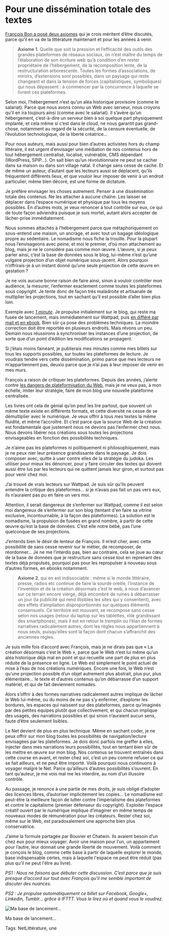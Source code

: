 # Pour une dissémination totale des textes

[François Bon a posé deux axiomes](http://www.tierslivre.net/spip/spip.php?article4206) qui je crois méritent d’être discutés, parce qu’il en va de la littérature maintenant et pour les années à venir.

> **Axiome 1.** Quelle que soit la pression et l’efficacité des outils des grandes plateformes de réseaux sociaux, on n’est maître du temps de l’élaboration de son écriture web qu’à condition d’en rester propriétaire de l’hébergement, de la recomposition lente, de la restructuration arborescente. Toutes les formes d’associations, de miroirs, d’extensions sont possibles, dans un paysage qui reste changeant et dans la tension de forces (capitalistiques, symboliques) qui nous dépassent : à commencer par la concurrence à laquelle se livrent ces plateformes.

Selon moi, l’hébergement n’est qu’un aléa historique provisoire (comme le salariat). Parce que nous avons connu un Web avec serveur, nous croyons qu’il en ira toujours ainsi (comme avec le salariat). Il s’avère qu’un hébergement, c’est-à-dire un serveur bien à soi quelque part physiquement implanté, et cela même si c’est dans le cloud, ne nous garantit pas grand-chose, notamment au regard de la sécurité, de la censure éventuelle, de l’évolution technologique, de la liberté créatrice…

Pour nous auteurs, mais aussi pour bien d’autres activistes hors du champ littéraire, il est urgent d’envisager une médiation de nos contenus hors de tout hébergement centralisé, localisé, vulnérable, CMS dépendant (WordPress, SPIP…). On sait bien qu’un révolutionnaire ne peut se cacher dans sa maison ou dans son village natal. Il change sans cesse de cache. Et de même un auteur, d’autant que les lecteurs aussi se déplacent, qu’ils fréquentent différents lieux, et que vouloir leur imposer de venir à un endroit particulier, même bien décoré, est une forme de dictature.

Je préfère envisager les choses autrement. Penser à une dissémination totale des contenus. Ne les attacher à aucune chaîne. Les laisser se déplacer dans l’espace numérique et physique par tous les moyens possibles. En d’autres mots, je veux renoncer à tout contrôle sur eux, ce qui de toute façon adviendra puisque je suis mortel, autant alors accepter de lâcher-prise immédiatement.

Nous sommes attachés à l’hébergement parce que métaphoriquement on sous-entend une maison, un ancrage, et avec tout un bagage idéologique propre au sédentaire. Le nomadisme nous fiche la trouille. Pour la plupart nous l’envisageons avec peine, et moi le premier, d’où mon attachement au blog, mais je ne le considère pas comme mon œuvre. L’œuvre, si je peux parler ainsi, c’est la base de données sous le blog, lui-même n’est qu’une vulgaire projection d’un objet numérique sous-jacent. Alors pourquoi n’offrirais-je à un instant donné qu’une seule projection de cette œuvre en gestation ?

Je ne vois aucune bonne raison de faire ainsi, sinon à vouloir contrôler mon audience, la mesurer, l’enfermer exactement comme toutes les plateformes sous copyright. Je tente donc de façon très maladroite et artisanale de multiplier les projections, tout en sachant qu’il est possible d’aller bien plus loin.

Exemple avec [*1 minute*](http://www.wattpad.com/story/29694130-1-minute). Je propulse initialement sur le blog, qui reste ma fusée de lancement, mais immédiatement sur Wattpad, puis [en différé par mail et en ebook](/une-minute/). Bien sûr ça pose des problèmes techniques. La moindre correction doit être reportée en plusieurs endroits. Mais rêvons un peu. Demain nous réussirons à synchroniser les instances d’une projection, de sorte que d’un point d’édition les modifications se propagent.

Si j’étais moins fainéant, je publierais mes minutes comme mes billets sur tous les supports possibles, sur toutes les plateformes de lecture. Je voudrais tendre vers cette dissémination, primo parce que mes lecteurs ne m’appartiennent pas, deuxio parce que je n’ai pas à leur imposer de venir en mes murs.

François a raison de critiquer les plateformes. Depuis des années, j’alerte contre [les dangers de plateformisation du Web](/2014/09/16/la-fin-de-lartisanat-numerique/), mais je ne veux pas, à mon échelle, imiter leur stratégie, faire de mon blog une nouvelle plateforme centralisée.

Les livres ont cela de génial qu’on peut les lire partout, que souvent un même texte existe en différents formats, et cette diversité ne cesse de se démultiplier avec le numérique. Je veux offrir à tous mes textes la même fluidité, et même l’accroître. Et c’est parce que la source Web de la création est fondamentale que justement nous ne devons pas l’enfermer chez nous. Nous devons libérer nos créations sous toutes les projections envisageables en fonction des possibilités techniques.

Je n’aime pas les plateformes ni politiquement ni philosophiquement, mais je ne peux nier leur présence grandissante dans le paysage. Je dois composer avec, quitte à user contre elles de la stratégie du judoka. Les utiliser pour mieux les dénoncer, pour y faire circuler des textes qui doivent aussi être lus par les lecteurs qui ne quittent jamais leur giron, et surtout pas pour venir chez moi.

J’ai trouvé de vrais lecteurs sur Wattpad. Je suis sûr qu’ils peuvent entendre la critique des plateformes… si je n’avais pas fait un pas vers eux, ils n’auraient pas pu en faire un vers moi.

Attention, il serait dangereux de s’enfermer sur Wattpad, comme il est selon moi dangereux de s’enfermer sur son blog (tentant d'en faire sa vitrine exclusive, incontournable, à la façon des plateformes). La solution est le nomadisme, la propulsion de fusées en grand nombre, à partir de cette œuvre qu’est la base de données. C’est elle notre bébé, pas l’une quelconque de ses projections.

J’entends bien le désir de lenteur de François. Il m’est cher, avec cette possibilité de sans cesse revenir sur le métier, de recomposer, de réordonner… Je ne me l’interdis pas, bien au contraire, cela se joue au cœur de la base de données que je restructure sans cesse tout en reprenant des textes déjà propulsés, pourquoi pas pour les repropulser à nouveau sous d’autres formes, en ebooks notamment.

> **Axiome 2**, qui en est indissociable : même si le monde littéraire, presse, radios etc continue de faire la sourde oreille, l’instance de l’invention et de la création désormais c’est le web, à nous d’avancer sur ce terrain encore vierge, déjà encombré de ruines à débarrasser un jour (la publicité qui rend illisibles les sites qui y consentent), avec des effets d’ampliation disproportionnés sur quelques éléments consensuels. Ce territoire est mouvant, se recompose sans cesse selon nos usages (retour du laptop sur les tablettes, rôle grandissant des smartphones), mais il est en retour le tremplin ou l’élan de formes narratives radicalement autres, dont les règles nous appartiennent à nous seuls, puisqu’elles sont la façon dont chacun s’affranchit des anciennes règles.

Je suis mille fois d’accord avec François, mais je ne dirais pas que « La création désormais c’est le Web », parce que le Web n’est lui même qu’un aléa historique déjà mal en point et qui recueille une part de plus en plus réduite de la présence en ligne. Le Web est simplement le point actuel de mise à l’eau de nos créations numériques. Encore une fois, le Web n’est qu’une projection possible d’un objet autrement plus abstrait, plus pur, plus élémentaire… le texte et d’autres contenus qu’on débarrasse d’un support matériel, et qui de fait deviennent nomades.

Alors s’offrir à des formes narratives radicalement autres implique de lâcher le Web lui-même, ou du moins de ne pas s’y enfermer, d’explorer les bordures, les espaces qui naissent sur des plateformes, parce qu’imaginés par des petites équipes plutôt que collectivement, et qui chacun implique des usages, des narrations possibles et qui sinon n’auraient aucun sens, faute d’être seulement lisibles.

Le Net devient de plus en plus technique. Même en sachant coder, je ne peux offrir sur mon blog toutes les possibilités de navigation/lecture envisagées par les plateformes. Je dois donc parfois me greffer à elles, injecter dans mes narrations leurs possibilités, tout en tentant bien sûr de les mettre en œuvre sur mon blog. Nos contenus se trouvent entraînés dans cette course en avant, et rester chez soi, c’est un peu comme refuser ce qui se fait ailleurs, et ne peut être importé. Voilà pourquoi nous continuons à voyager malgré le Net. Parce qu’ailleurs d’autres possibilités s’ouvrent. En tant qu’auteur, je me vois mal me les interdire, au nom d’un illusoire contrôle.

Au passage, je renonce à une partie de mes droits, je suis obligé d’adopter des licences libres, d’autoriser implicitement les copies… Le nomadisme est peut-être la meilleure façon de lutter contre l’impérialisme des plateformes et contre le capitalisme (premier défenseur du copyright). Exploiter l’espace créatif ouvert par le numérique implique d’imaginer en même temps de nouveaux modes de rémunération pour les créateurs. Rester chez soi, même sur le Web, est paradoxalement une approche bien plus conservatrice.

J’aime la formule partagée par Bouvier et Chatwin. Ils avaient besoin d’un chez eux pour mieux voyager. Avoir une maison pour l’un, un appartement pour l’autre, leur donnait une grande liberté de mouvement. Voilà comment je conçois le blog, comme cette base à partir de laquelle explorer le monde, base indispensable certes, mais à laquelle l'espace ne peut être réduit (pas plus qu'il ne peut l'être au livre).

*PS1 : Nous ne faisons que débuter cette discussion. C’est parce que je suis presque d’accord sur tout avec François qu’il me semble important de discuter des nuances.*

*PS2 : Je propulse automatiquement ce billet sur Facebook, Google+, Linkedin, Tumblr… grâce à IFTTT. Vous le lirez où et quand vous le voudrez.*

![Ma base de lancement…](https://tcrouzet.com/images_tc/2015/08/ifttt.png)

Ma base de lancement…



Tags: NetLittérature, une